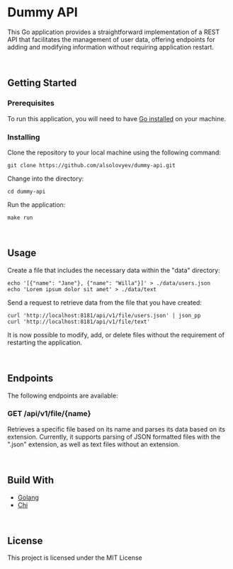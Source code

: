 # Dummy API

This Go application provides a straightforward implementation of a REST API that facilitates the management of user data, offering endpoints for adding and modifying information without requiring application restart.


<br />

## Getting Started

### Prerequisites
To run this application, you will need to have [Go installed](https://go.dev/dl/) on your machine.

### Installing
Clone the repository to your local machine using the following command:

```shell
git clone https://github.com/alsolovyev/dummy-api.git
```

Change into the directory:

```shell
cd dummy-api
```

Run the application:
```shell
make run
```


<br />

## Usage
Create a file that includes the necessary data within the "data" directory:
```shell
echo '[{"name": "Jane"}, {"name": "Willa"}]' > ./data/users.json
echo 'Lorem ipsum dolor sit amet' > ./data/text
```

Send a request to retrieve data from the file that you have created:
```shell
curl 'http://localhost:8181/api/v1/file/users.json' | json_pp
curl 'http://localhost:8181/api/v1/file/text'
```

It is now possible to modify, add, or delete files without the requirement of restarting the application.


<br />

## Endpoints
The following endpoints are available:

### GET /api/v1/file/{name}
Retrieves a specific file based on its name and parses its data based on its extension. Currently, it supports parsing of JSON formatted files with the ".json" extension, as well as text files without an extension.


<br />

## Build With

* [Golang](https://go.dev)
* [Chi](https://github.com/go-chi/chi)


<br />

## License
This project is licensed under the MIT License
